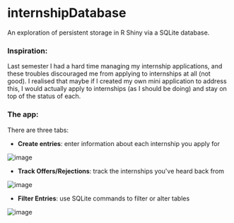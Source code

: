 # internshipDatabase

An exploration of persistent storage in R Shiny via a SQLite database. 

### Inspiration: 

Last semester I had a hard time managing my internship applications, and these troubles discouraged me from applying to internships at all (not good). I realised that maybe if I created my own mini application to address this, I would actually apply to internships (as I should be doing) and stay on top of the status of each. 

### The app: 

There are three tabs: 

- **Create entries**: enter information about each internship you apply for

![image](https://github.com/jasminex21/internshipDatabase/assets/109494334/aeec879c-9981-4503-8660-5429cc1e8115)

- **Track Offers/Rejections**: track the internships you've heard back from

![image](https://github.com/jasminex21/internshipDatabase/assets/109494334/55e53de5-ba6e-4fb8-9067-60663a888e1e)

- **Filter Entries**: use SQLite commands to filter or alter tables

![image](https://github.com/jasminex21/internshipDatabase/assets/109494334/6f0c494c-157b-49de-90eb-e04bd14b655f)
